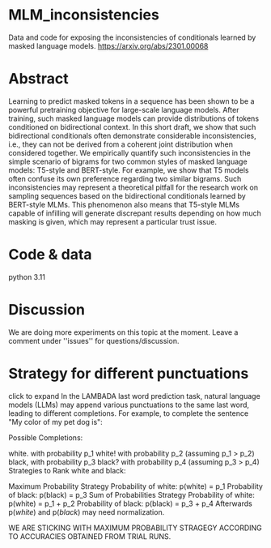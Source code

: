 # MLM_inconsistencies
Data and code for exposing the inconsistencies of conditionals learned by masked language models.
https://arxiv.org/abs/2301.00068

# Abstract


Learning to predict masked tokens in a sequence has been shown to be a powerful pretraining objective for large-scale language models. After training, such masked language models can provide distributions of tokens conditioned on bidirectional context. In this short draft, we show that such bidirectional conditionals often demonstrate considerable inconsistencies, i.e., they can not be derived from a coherent joint distribution when considered together. We empirically quantify such inconsistencies in the simple scenario of bigrams for two common styles of masked language models: T5-style and BERT-style. For example, we show that T5 models often confuse its own preference regarding two similar bigrams. Such inconsistencies may represent a theoretical pitfall for the research work on sampling sequences based on the bidirectional conditionals learned by BERT-style MLMs. This phenomenon also means that T5-style MLMs capable of infilling will generate discrepant results depending on how much masking is given, which may represent a particular trust issue.

# Code & data
python 3.11 

# Discussion

We are doing more experiments on this topic at the moment. Leave a comment under ''issues'' for questions/discussion.


# Strategy for different punctuations

click to expand
In the LAMBADA last word prediction task, natural language models (LLMs) may append various punctuations to the same last word, leading to different completions. For example, to complete the sentence "My color of my pet dog is":

Possible Completions:

white. with probability p_1
white! with probability p_2 (assuming p_1 > p_2)
black, with probability p_3
black? with probability p_4 (assuming p_3 > p_4)
Strategies to Rank white and black:

Maximum Probability Strategy
Probability of white: p(white) = p_1
Probability of black: p(black) = p_3
Sum of Probabilities Strategy
Probability of white: p(white) = p_1 + p_2
Probability of black: p(black) = p_3 + p_4
Afterwards p(_white_) and p(_black_) may need normalization.

WE ARE STICKING WITH MAXIMUM PROBABILITY STRAGEGY ACCORDING TO ACCURACIES OBTAINED FROM TRIAL RUNS.